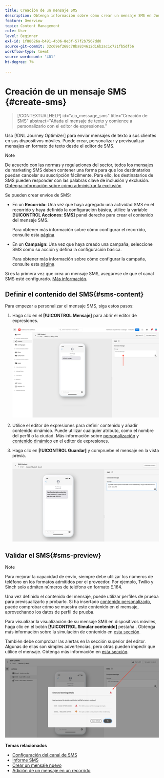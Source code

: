 ```yaml
---
title: Creación de un mensaje SMS
description: Obtenga información sobre cómo crear un mensaje SMS en Journey Optimizer
feature: Overview
topic: Content Management
role: User
level: Beginner
exl-id: 1f88626a-b491-4b36-8e3f-57f2b7567dd0
source-git-commit: 32c69ef268c78ba834612d16b2ac1c721fb5df56
workflow-type: tm+mt
source-wordcount: '401'
ht-degree: 7%

---
```


# Creación de un mensaje SMS {#create-sms}

>[!CONTEXTUALHELP]
>id="ajo_message_sms"
>title="Creación de SMS"
>abstract="Añada el mensaje de texto y comience a personalizarlo con el editor de expresiones."

Uso [!DNL Journey Optimizer] para enviar mensajes de texto a sus clientes en sus dispositivos móviles. Puede crear, personalizar y previsualizar mensajes en formato de texto desde el editor de SMS.

>[!NOTE]
>
>De acuerdo con las normas y regulaciones del sector, todos los mensajes de marketing SMS deben contener una forma para que los destinatarios puedan cancelar su suscripción fácilmente. Para ello, los destinatarios de SMS pueden responder con las palabras clave de inclusión y exclusión. [Obtenga información sobre cómo administrar la exclusión](../privacy/opt-out.md#sms-opt-out-management-sms-opt-out-management)

Se pueden crear envíos de SMS:

* En un **Recorrido**: Una vez que haya agregado una actividad SMS en el recorrido y haya definido la configuración básica, utilice la variable **[!UICONTROL Acciones: SMS]** panel derecho para crear el contenido del mensaje SMS.

   Para obtener más información sobre cómo configurar el recorrido, consulte esta [página](../building-journeys/journey-gs.md).

* En un **Campaign**: Una vez que haya creado una campaña, seleccione SMS como su acción y defina la configuración básica.

   Para obtener más información sobre cómo configurar la campaña, consulte esta [página](../campaigns/create-campaign.md#configure).

Si es la primera vez que crea un mensaje SMS, asegúrese de que el canal SMS esté configurado. [Más información](../configuration/sms-configuration.md).

## Definir el contenido del SMS{#sms-content}

Para empezar a personalizar el mensaje SMS, siga estos pasos:

1. Haga clic en el **[!UICONTROL Mensaje]** para abrir el editor de expresiones.

   ![](assets/sms-content.png)

1. Utilice el editor de expresiones para definir contenido y añadir contenido dinámico. Puede utilizar cualquier atributo, como el nombre del perfil o la ciudad. Más información sobre [personalización](../personalization/personalize.md) y [contenido dinámico](../personalization/get-started-dynamic-content.md) en el editor de expresiones.

1. Haga clic en **[!UICONTROL Guardar]** y compruebe el mensaje en la vista previa.

   ![](assets/sms-content-preview.png)

## Validar el SMS{#sms-preview}

>[!NOTE]
>
> Para mejorar la capacidad de envío, siempre debe utilizar los números de teléfono en los formatos admitidos por el proveedor. Por ejemplo, Twilio y Sinch solo admiten números de teléfono en formato E.164.

Una vez definido el contenido del mensaje, puede utilizar perfiles de prueba para previsualizarlo y probarlo. Si ha insertado [contenido personalizado](../personalization/personalize.md), puede comprobar cómo se muestra este contenido en el mensaje, aprovechando los datos de perfil de prueba.

Para visualizar la visualización de su mensaje SMS en dispositivos móviles, haga clic en el botón **[!UICONTROL Simular contenido]** pestaña . Obtenga más información sobre la simulación de contenido en [esta sección](../design/preview.md).

También debe comprobar las alertas en la sección superior del editor.  Algunas de ellas son simples advertencias, pero otras pueden impedir que utilice el mensaje. Obtenga más información en [esta sección](alerts.md).

![](assets/sms-alert-button.png)

<!--
## How-to video

Learn how to configure, author, and include SMS messaging into your customer journeys.

>[!VIDEO](https://video.tv.adobe.com/v/344460?quality=12)
-->
**Temas relacionados**

* [Configuración del canal de SMS](../configuration/sms-configuration.md)
* [Informe SMS](../reports/journey-global-report.md#sms-global)
* [Crear un mensaje nuevo](get-started-content.md)
* [Adición de un mensaje en un recorrido](../building-journeys/journeys-message.md)
